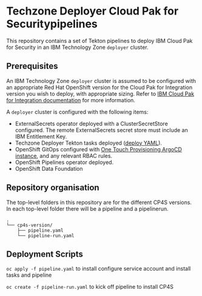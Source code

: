 # Techzone Deployer Cloud Pak for Securitypipelines

This repository contains a set of Tekton pipelines to deploy IBM Cloud Pak for Security in an IBM Technology Zone `deployer` cluster.

## Prerequisites

An IBM Technology Zone `deployer` cluster is assumed to be configured with an appropriate Red Hat OpenShift version for the Cloud Pak for Integration version you wish to deploy, with appropriate sizing. Refer to [IBM Cloud Pak for Integration documentation](https://www.ibm.com/docs/en/cloud-paks/cp-integration/2022.4) for more information.

A `deployer` cluster is configured with the following items:

- ExternalSecrets operator deployed with a ClusterSecretStore configured. The remote ExternalSecrets secret store must include an IBM Entitlement Key.
- Techzone Deployer Tekton tasks deployed ([deploy YAML](https://github.com/cloud-native-toolkit/deployer-tekton-tasks/blob/main/argocd.yaml)).
- OpenShift GitOps configured with [One Touch Provisioning ArgoCD instance](https://github.com/one-touch-provisioning/otp-gitops), and any relevant RBAC rules.
- OpenShift Pipelines operator deployed.
- OpenShift Data Foundation

## Repository organisation

The top-level folders in this repository are for the different CP4S versions. In each top-level folder there will be a pipeline and a pipelinerun.

```
.
└── cp4s-version/
    ├── pipeline.yaml
    └── pipeline-run.yaml
```

## Deployment Scripts

`oc apply -f pipeline.yaml` to install configure service account and install tasks and pipeline

`oc create -f pipeline-run.yaml` to kick off pipeline to install CP4S